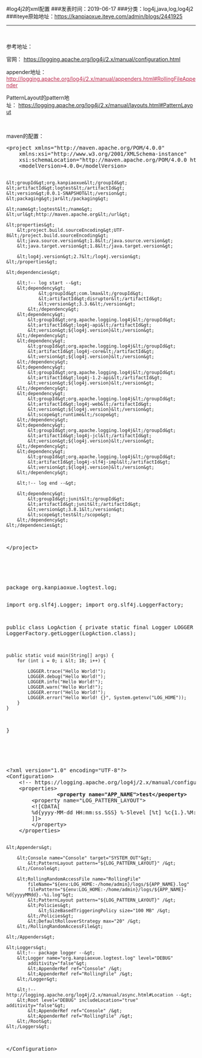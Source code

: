 #log4j2的xml配置
###发表时间：2019-06-17
###分类：log4j,java,log,log4j2
###iteye原始地址：<a href="https://kanpiaoxue.iteye.com/admin/blogs/2441925" target="_blank">https://kanpiaoxue.iteye.com/admin/blogs/2441925</a>

---

<div class="iteye-blog-content-contain" style="font-size: 14px;"> 
 <p>&nbsp;</p> 
 <p>参考地址：</p> 
 <p>官网：&nbsp;<a href="https://logging.apache.org/log4j/2.x/manual/configuration.html">https://logging.apache.org/log4j/2.x/manual/configuration.html</a></p> 
 <p>appender地址：<a style="color: #bc2a4d;" href="http://logging.apache.org/log4j/2.x/manual/appenders.html#RollingFileAppender">http://logging.apache.org/log4j/2.x/manual/appenders.html#RollingFileAppender</a></p> 
 <p>PatternLayout的pattern地址：&nbsp;<a href="https://logging.apache.org/log4j/2.x/manual/layouts.html#PatternLayout">https://logging.apache.org/log4j/2.x/manual/layouts.html#PatternLayout</a></p> 
 <p>&nbsp;</p> 
 <p>maven的配置：</p> 
 <pre name="code" class="xml">&lt;project xmlns="http://maven.apache.org/POM/4.0.0"
	xmlns:xsi="http://www.w3.org/2001/XMLSchema-instance"
	xsi:schemaLocation="http://maven.apache.org/POM/4.0.0 http://maven.apache.org/xsd/maven-4.0.0.xsd"&gt;
	&lt;modelVersion&gt;4.0.0&lt;/modelVersion&gt;

	&lt;groupId&gt;org.kanpiaoxue&lt;/groupId&gt;
	&lt;artifactId&gt;logtest&lt;/artifactId&gt;
	&lt;version&gt;0.0.1-SNAPSHOT&lt;/version&gt;
	&lt;packaging&gt;jar&lt;/packaging&gt;

	&lt;name&gt;logtest&lt;/name&gt;
	&lt;url&gt;http://maven.apache.org&lt;/url&gt;

	&lt;properties&gt;
		&lt;project.build.sourceEncoding&gt;UTF-8&lt;/project.build.sourceEncoding&gt;
		&lt;java.source.version&gt;1.8&lt;/java.source.version&gt;
		&lt;java.target.version&gt;1.8&lt;/java.target.version&gt;

		&lt;log4j.version&gt;2.7&lt;/log4j.version&gt;
	&lt;/properties&gt;

	&lt;dependencies&gt;

		&lt;!-- log start --&gt;
		&lt;dependency&gt;
				&lt;groupId&gt;com.lmax&lt;/groupId&gt;
				&lt;artifactId&gt;disruptor&lt;/artifactId&gt;
				&lt;version&gt;3.3.6&lt;/version&gt;
			&lt;/dependency&gt;
		&lt;dependency&gt;
			&lt;groupId&gt;org.apache.logging.log4j&lt;/groupId&gt;
			&lt;artifactId&gt;log4j-api&lt;/artifactId&gt;
			&lt;version&gt;${log4j.version}&lt;/version&gt;
		&lt;/dependency&gt;
		&lt;dependency&gt;
			&lt;groupId&gt;org.apache.logging.log4j&lt;/groupId&gt;
			&lt;artifactId&gt;log4j-core&lt;/artifactId&gt;
			&lt;version&gt;${log4j.version}&lt;/version&gt;
		&lt;/dependency&gt;
		&lt;dependency&gt;
			&lt;groupId&gt;org.apache.logging.log4j&lt;/groupId&gt;
			&lt;artifactId&gt;log4j-1.2-api&lt;/artifactId&gt;
			&lt;version&gt;${log4j.version}&lt;/version&gt;
		&lt;/dependency&gt;
		&lt;dependency&gt;
			&lt;groupId&gt;org.apache.logging.log4j&lt;/groupId&gt;
			&lt;artifactId&gt;log4j-web&lt;/artifactId&gt;
			&lt;version&gt;${log4j.version}&lt;/version&gt;
			&lt;scope&gt;runtime&lt;/scope&gt;
		&lt;/dependency&gt;
		&lt;dependency&gt;
			&lt;groupId&gt;org.apache.logging.log4j&lt;/groupId&gt;
			&lt;artifactId&gt;log4j-jcl&lt;/artifactId&gt;
			&lt;version&gt;${log4j.version}&lt;/version&gt;
		&lt;/dependency&gt;
		&lt;dependency&gt;
			&lt;groupId&gt;org.apache.logging.log4j&lt;/groupId&gt;
			&lt;artifactId&gt;log4j-slf4j-impl&lt;/artifactId&gt;
			&lt;version&gt;${log4j.version}&lt;/version&gt;
		&lt;/dependency&gt;

		&lt;!-- log end --&gt;

		&lt;dependency&gt;
			&lt;groupId&gt;junit&lt;/groupId&gt;
			&lt;artifactId&gt;junit&lt;/artifactId&gt;
			&lt;version&gt;3.8.1&lt;/version&gt;
			&lt;scope&gt;test&lt;/scope&gt;
		&lt;/dependency&gt;
	&lt;/dependencies&gt;
&lt;/project&gt;
</pre> 
 <p>&nbsp;</p> 
 <p>&nbsp;</p> 
 <pre name="code" class="java">package org.kanpiaoxue.logtest.log;

import org.slf4j.Logger;
import org.slf4j.LoggerFactory;

public class LogAction {
	private static final Logger LOGGER = LoggerFactory.getLogger(LogAction.class);

	public static void main(String[] args) {
		for (int i = 0; i &lt; 10; i++) {

			LOGGER.trace("Hello World!");
			LOGGER.debug("Hello World!");
			LOGGER.info("Hello World!");
			LOGGER.warn("Hello World!");
			LOGGER.error("Hello World!");
			LOGGER.error("Hello World! {}", System.getenv("LOG_HOME"));
		}
	}
}</pre> 
 <p>&nbsp;</p> 
 <p>&nbsp;</p> 
 <pre name="code" class="xml">&lt;?xml version="1.0" encoding="UTF-8"?&gt;
&lt;Configuration&gt;
	&lt;!-- https://logging.apache.org/log4j/2.x/manual/configuration.html --&gt;
	&lt;properties&gt;
                <strong>&lt;property name="APP_NAME"&gt;test&lt;/peoperty&gt;</strong>
		&lt;property name="LOG_PATTERN_LAYOUT"&gt;
		&lt;![CDATA[
		%d{yyyy-MM-dd HH:mm:ss.SSS} %-5level [%t] %c{1.}.%M:%L --&gt; %msg%xEx%n
		]]&gt;
		&lt;/property&gt;
	&lt;/properties&gt;

	&lt;Appenders&gt;

		&lt;Console name="Console" target="SYSTEM_OUT"&gt;
			&lt;PatternLayout pattern="${LOG_PATTERN_LAYOUT}" /&gt;
		&lt;/Console&gt;

		&lt;RollingRandomAccessFile name="RollingFile"
			fileName="${env:LOG_HOME:-/home/admin}/logs/${APP_NAME}.log"
			filePattern="${env:LOG_HOME:-/home/admin}/logs/${APP_NAME}-%d{yyyyMMdd}.-%i.log"&gt;
			&lt;PatternLayout pattern="${LOG_PATTERN_LAYOUT}" /&gt;
			&lt;Policies&gt;
				&lt;SizeBasedTriggeringPolicy size="100 MB" /&gt;
			&lt;/Policies&gt;
			&lt;DefaultRolloverStrategy max="20" /&gt;
		&lt;/RollingRandomAccessFile&gt;

	&lt;/Appenders&gt;

	&lt;Loggers&gt;
		&lt;!-- package logger --&gt;
		&lt;Logger name="org.kanpiaoxue.logtest.log" level="DEBUG"
			additivity="false"&gt;
			&lt;AppenderRef ref="Console" /&gt;
			&lt;AppenderRef ref="RollingFile" /&gt;
		&lt;/Logger&gt;

		&lt;!-- http://logging.apache.org/log4j/2.x/manual/async.html#Location --&gt;
		&lt;Root level="DEBUG" includeLocation="true" additivity="false"&gt;
			&lt;AppenderRef ref="Console" /&gt;
			&lt;AppenderRef ref="RollingFile" /&gt;
		&lt;/Root&gt;
	&lt;/Loggers&gt;

&lt;/Configuration&gt;</pre> 
 <p>&nbsp;</p> 
</div>